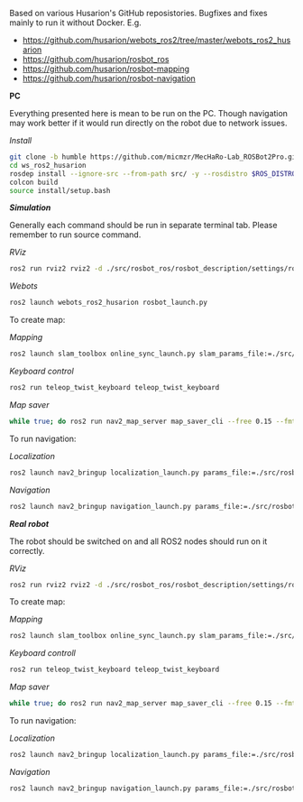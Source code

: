 Based on various Husarion's GitHub reposistories. Bugfixes and fixes mainly to run it without Docker. E.g.
- https://github.com/husarion/webots_ros2/tree/master/webots_ros2_husarion
- https://github.com/husarion/rosbot_ros
- https://github.com/husarion/rosbot-mapping
- https://github.com/husarion/rosbot-navigation

**PC**

Everything presented here is mean to be run on the PC. Though navigation may work better if it would run directly on the robot due to network issues.

_Install_

``` bash
git clone -b humble https://github.com/micmzr/MecHaRo-Lab_ROSBot2Pro.git
cd ws_ros2_husarion
rosdep install --ignore-src --from-path src/ -y --rosdistro $ROS_DISTRO
colcon build
source install/setup.bash
```

**_Simulation_**

Generally each command should be run in separate terminal tab. Please remember to run source command. 

_RViz_
``` bash
ros2 run rviz2 rviz2 -d ./src/rosbot_ros/rosbot_description/settings/rosbot2-nav2-demo.rviz
```
_Webots_
``` bash
ros2 launch webots_ros2_husarion rosbot_launch.py
```

To create map: 

_Mapping_ 
``` bash
ros2 launch slam_toolbox online_sync_launch.py slam_params_file:=./src/rosbot_ros/rosbot_description/settings/slam_toolbox_webots.yaml use_sim_time:='True'
```
_Keyboard control_
``` bash
ros2 run teleop_twist_keyboard teleop_twist_keyboard
```
_Map saver_
``` bash
while true; do ros2 run nav2_map_server map_saver_cli --free 0.15 --fmt png -f ./maps/map; sleep 5; done
```

To run navigation:

_Localization_
``` bash
ros2 launch nav2_bringup localization_launch.py params_file:=./src/rosbot_ros/rosbot_description/settings/amcl_params.yaml map:=./maps/map.yaml use_sim_time:='True'
```
_Navigation_
``` bash
ros2 launch nav2_bringup navigation_launch.py params_file:=./src/rosbot_ros/rosbot_description/settings/nav2_params.yaml use_sim_time:='True'
```

**_Real robot_**

The robot should be switched on and all ROS2 nodes should run on it correctly.

_RViz_
``` bash
ros2 run rviz2 rviz2 -d ./src/rosbot_ros/rosbot_description/settings/rosbot2-nav2-demo.rviz
```

To create map: 

_Mapping_ 
``` bash
ros2 launch slam_toolbox online_sync_launch.py slam_params_file:=./src/rosbot_ros/rosbot_description/settings/slam_toolbox.yaml use_sim_time:='False' 
```
_Keyboard controll_
``` bash
ros2 run teleop_twist_keyboard teleop_twist_keyboard
```
_Map saver_
``` bash
while true; do ros2 run nav2_map_server map_saver_cli --free 0.15 --fmt png -f ./maps/map; sleep 5; done
```

To run navigation:

_Localization_
``` bash
ros2 launch nav2_bringup localization_launch.py params_file:=./src/rosbot_ros/rosbot_description/settings/amcl_params.yaml map:=./maps/map.yaml use_sim_time:='False'
```
_Navigation_
``` bash
ros2 launch nav2_bringup navigation_launch.py params_file:=./src/rosbot_ros/rosbot_description/settings/nav2_params.yaml use_sim_time:='False'
```
